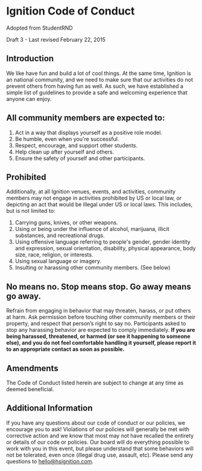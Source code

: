 # Ignition Code of Conduct

Adopted from StudentRND

Draft 3 - Last revised February 22, 2015

## Introduction

We like have fun and build a lot of cool things. At the same time, Ignition is an national community, and we need to make sure that our activities do not prevent others from having fun as well. As such, we have established a simple list of guidelines to provide a safe and welcoming experience that anyone can enjoy.

## All community members are expected to:

1. Act in a way that displays yourself as a positive role model.
1. Be humble, even when you're successful.
1. Respect, encourage, and support other students.
1. Help clean up after yourself and others.
1. Ensure the safety of yourself and other participants.

## Prohibited

Additionally, at all Ignition venues, events, and activities, community members may not engage in activities prohibited by US or local law, or depicting an act that would be illegal under US or local laws. This includes, but is not limited to:

1. Carrying guns, knives, or other weapons.
1. Using or being under the influence of alcohol, marijuana, illicit substances, and recreational drugs.
1. Using offensive language referring to people's gender, gender identity and expression, sexual orientation, disability, physical appearance, body size, race, religion, or interests.
1. Using sexual language or imagery.
1. Insulting or harassing other community members. (See below)

## No means no. Stop means stop. Go away means go away.

Refrain from engaging in behavior that may threaten, harass, or put others at harm. Ask permission before touching other community members or their property, and respect that person’s right to say no. Participants asked to stop any harassing behavior are expected to comply immediately. **If you are being harassed, threatened, or harmed (or see it happening to someone else), and you do not feel comfortable handling it yourself, please report it to an appropriate contact as soon as possible.**

## Amendments

The Code of Conduct listed herein are subject to change at any time as deemed beneficial.

## Additional Information

If you have any questions about our code of conduct or our policies, we encourage you to ask! Violations of our policies will generally be met with corrective action and we know that most may not have recalled the entirety or details of our code or policies. Our board will do everything possible to work with you in this event, but please understand that some behaviors will not be tolerated, even once (illegal drug use, assault, etc). Please send any questions to hello@hsignition.com.
